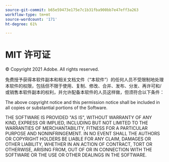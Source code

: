 ```yaml
---
source-git-commit: b65e59473e175e7c1b31fba900bb7e47eff3a263
workflow-type: tm+mt
source-wordcount: '171'
ht-degree: 61%

---
```

# MIT 许可证

© Copyright 2021 Adobe. All rights reserved.

免费授予获得本软件副本和相关文档文件（“本软件”）的任何人员不受限制地处理本软件的权限，包括但不限于使用、复制、修改、合并、发布、分发、再许可和/或销售本软件副本的权利，并允许配备本软件的人员这样做，但须符合以下条件：

The above copyright notice and this permission notice shall be included in all copies or substantial portions of the Software.

THE SOFTWARE IS PROVIDED &quot;AS IS&quot;, WITHOUT WARRANTY OF ANY KIND, EXPRESS OR IMPLIED, INCLUDING BUT NOT LIMITED TO THE WARRANTIES OF MERCHANTABILITY, FITNESS FOR A PARTICULAR PURPOSE AND NONINFRINGEMENT. IN NO EVENT SHALL THE AUTHORS OR COPYRIGHT HOLDERS BE LIABLE FOR ANY CLAIM, DAMAGES OR OTHER LIABILITY, WHETHER IN AN ACTION OF CONTRACT, TORT OR OTHERWISE, ARISING FROM, OUT OF OR IN CONNECTION WITH THE SOFTWARE OR THE USE OR OTHER DEALINGS IN THE SOFTWARE.
